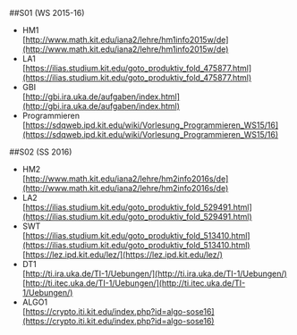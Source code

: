 ##S01 (WS 2015-16)
* HM1
<br/>[http://www.math.kit.edu/iana2/lehre/hm1info2015w/de](http://www.math.kit.edu/iana2/lehre/hm1info2015w/de)
* LA1
<br/>[https://ilias.studium.kit.edu/goto_produktiv_fold_475877.html](https://ilias.studium.kit.edu/goto_produktiv_fold_475877.html)
* GBI
<br/>[http://gbi.ira.uka.de/aufgaben/index.html](http://gbi.ira.uka.de/aufgaben/index.html)
* Programmieren
<br/>[https://sdqweb.ipd.kit.edu/wiki/Vorlesung_Programmieren_WS15/16](https://sdqweb.ipd.kit.edu/wiki/Vorlesung_Programmieren_WS15/16)

##S02 (SS 2016)
* HM2
<br/>[http://www.math.kit.edu/iana2/lehre/hm2info2016s/de](http://www.math.kit.edu/iana2/lehre/hm2info2016s/de)
* LA2
<br/>[https://ilias.studium.kit.edu/goto_produktiv_fold_529491.html](https://ilias.studium.kit.edu/goto_produktiv_fold_529491.html)
* SWT
<br/>[https://ilias.studium.kit.edu/goto_produktiv_fold_513410.html](https://ilias.studium.kit.edu/goto_produktiv_fold_513410.html)
<br/>[https://lez.ipd.kit.edu/lez/](https://lez.ipd.kit.edu/lez/)
* DT1
<br/>[http://ti.ira.uka.de/TI-1/Uebungen/](http://ti.ira.uka.de/TI-1/Uebungen/)
<br/>[http://ti.itec.uka.de/TI-1/Uebungen/](http://ti.itec.uka.de/TI-1/Uebungen/)
* ALGO1
<br/>[https://crypto.iti.kit.edu/index.php?id=algo-sose16](https://crypto.iti.kit.edu/index.php?id=algo-sose16)
